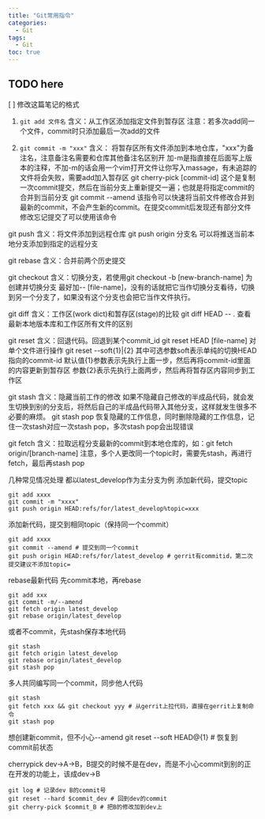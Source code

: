 ```yaml
---
title: "Git常用指令"
categories:
  - Git
tags:
  - Git
toc: true
---
```

## TODO here
[ ] 修改这篇笔记的格式

1. `git add 文件名`
含义：从工作区添加指定文件到暂存区
注意：若多次add同一个文件，commit时只添加最后一次add的文件

2. `git commit -m "xxx"`
含义： 将暂存区所有文件添加到本地仓库，"xxx"为备注名，注意备注名需要和仓库其他备注名区别开
加-m是指直接在后面写上版本的注释，不加-m的话会用一个vim打开文件让你写入massage，有未追踪的文件将会失败，需要add加入暂存区
git cherry-pick [commit-id] 这个是复制一次commit提交，然后在当前分支上重新提交一遍；也就是将指定commit的合并到当前分支
git commit --amend
该指令可以快速将当前文件修改合并到最新的commit，不会产生新的commit。在提交commit后发现还有部分文件修改忘记提交了可以使用该命令

git push
含义：将文件添加到远程仓库
git push origin 分支名 可以将推送当前本地分支添加到指定的远程分支

git rebase
含义：合并前两个历史提交

git checkout
含义：切换分支，若使用git checkout -b [new-branch-name] 为创建并切换分支
最好加-- [file-name]，没有的话就把它当作切换分支看待，切换到另一个分支了，如果没有这个分支也会把它当作文件执行。

git diff
含义：工作区(work dict)和暂存区(stage)的比较
git diff HEAD -- . 查看最新本地版本库和工作区所有文件的区别

git reset
含义：回退代码。回退到某个commit_id
git reset HEAD [file-name] 对单个文件进行操作
git reset --soft{1}|{2}
其中可选参数soft表示单纯的切换HEAD指向的commit-id
默认值{1}参数表示先执行上面一步，然后再将commit-id里面的内容更新到暂存区
参数{2}表示先执行上面两步，然后再将暂存区内容同步到工作区

git stash
含义：隐藏当前工作的修改
如果不隐藏自己修改的半成品代码，就会发生切换到别的分支后，将然后自己的半成品代码带入其他分支，这样就发生很多不必要的麻烦。
git stash pop 恢复隐藏的工作信息，同时删除隐藏的工作信息，记住一次stash对应一次stash pop，多次stash pop会出现错误

git fetch
含义：拉取远程分支最新的commit到本地仓库的，如：git fetch origin/[branch-name]
注意，多个人更改同一个topic时，需要先stash，再进行fetch，最后再stash pop


几种常见情况处理
都以latest_develop作为主分支为例
添加新代码，提交topic
```
git add xxxx
git commit -m "xxxx"
git push origin HEAD:refs/for/latest_develop%topic=xxx
```
添加新代码，提交到相同topic（保持同一个commit）
```
git add xxxx
git commit --amend # 提交到同一个commit
git push origin HEAD:refs/for/latest_develop # gerrit有commitid，第二次提交建议不添加topic=
```

rebase最新代码
先commit本地，再rebase
```
git add xxx
git commit -m/--amend
git fetch origin latest_develop
git rebase origin/latest_develop
```



或者不commit，先stash保存本地代码
```
git stash
git fetch origin latest_develop
git rebase origin/latest_develop
git stash pop
```

多人共同编写同一个commit，同步他人代码
```
git stash
git fetch xxx && git checkout yyy # 从gerrit上拉代码，直接在gerrit上复制命令
git stash pop
```

想创建新commit，但不小心--amend
git reset --soft HEAD@{1} # 恢复到commit前状态

cherrypick
dev->A->B，B提交的时候不是在dev，而是不小心commit到别的正在开发的功能上，该成dev->B
```
git log # 记录dev B的commit号
git reset --hard $commit_dev # 回到dev的commit
git cherry-pick $commit_B # 把B的修改加到dev上
```


